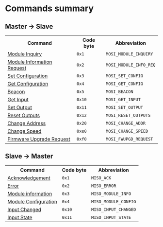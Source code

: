 # Commands summary

## Master → Slave

<table>
<tr><th>Command</th><th>Code byte</th><th>Abbreviation</th></tr>
<tr>
 <td><a href="commands.md#mosi-module-inquiry">Module Inquiry</a></td>
 <td><code>0x1</code></td>
 <td><code>MOSI_MODULE_INQUIRY</code></td>
</tr>
<tr>
 <td><a href="commands.md#mosi-info">Module Information Request</a></td>
 <td><code>0x2</code></td>
 <td><code>MOSI_MODULE_INFO_REQ</code></td>
</tr>
<tr>
 <td><a href="commands.md#mosi-set-config">Set Configuration</a></td>
 <td><code>0x3</code></td>
 <td><code>MOSI_SET_CONFIG</code></td>
</tr>
<tr>
 <td><a href="commands.md#mosi-get-config">Get Configuration</a></td>
 <td><code>0x4</code></td>
 <td><code>MOSI_GET_CONFIG</code></td>
</tr>
<tr>
 <td><a href="commands.md#mosi-beacon">Beacon</a></td>
 <td><code>0x5</code></td>
 <td><code>MOSI_BEACON</code></td>
</tr>
<tr>
 <td><a href="commands.md#mosi-get-input">Get Input</a></td>
 <td><code>0x10</code></td>
 <td><code>MOSI_GET_INPUT</code></td>
</tr>
<tr>
 <td><a href="commands.md#mosi-set-output">Set Output</a></td>
 <td><code>0x11</code></td>
 <td><code>MOSI_SET_OUTPUT</code></td>
</tr>
<tr>
 <td><a href="commands.md#mosi-reset-outputs">Reset Outputs</a></td>
 <td><code>0x12</code></td>
 <td><code>MOSI_RESET_OUTPUTS</code></td>
</tr>
<tr>
 <td><a href="commands.md#mosi-change-address">Change Address</a></td>
 <td><code>0x20</code></td>
 <td><code>MOSI_CHANGE_ADDR</code></td>
</tr>
<tr>
 <td><a href="commands.md#mosi-speed-changed">Change Speed</a></td>
 <td><code>0xe0</code></td>
 <td><code>MOSI_CHANGE_SPEED</code></td>
</tr>
<tr>
 <td><a href="commands.md#mosi-reprog">Firmware Upgrade Request</a></td>
 <td><code>0xf0</code></td>
 <td><code>MOSI_FWUPGD_REQUEST</code></td>
</tr>
</table>


## Slave → Master

<table>
<tr><th>Command</th><th>Code byte</th><th>Abbreviation</th></tr>
<tr>
 <td><a href="commands.md#miso-ack">Acknowledgement</a></td>
 <td><code>0x1</code></td>
 <td><code>MISO_ACK</code></td>
</tr>
<tr>
 <td><a href="commands.md#miso-error">Error</a></td>
 <td><code>0x2</code></td>
 <td><code>MISO_ERROR</code></td>
</tr>
<tr>
 <td><a href="commands.md#miso-module-info">Module information</a></td>
 <td><code>0x3</code></td>
 <td><code>MISO_MODULE_INFO</code></td>
</tr>
<tr>
 <td><a href="commands.md#miso-config">Module Configuration</a></td>
 <td><code>0x4</code></td>
 <td><code>MISO_MODULE_CONFIG</code></td>
</tr>
<tr>
 <td><a href="commands.md#miso-input-changed">Input Changed</a></td>
 <td><code>0x10</code></td>
 <td><code>MISO_INPUT_CHANGED</code></td>
</tr>
<tr>
 <td><a href="commands.md#miso-input-state">Input State</a></td>
 <td><code>0x11</code></td>
 <td><code>MISO_INPUT_STATE</code></td>
</tr>
</table>
